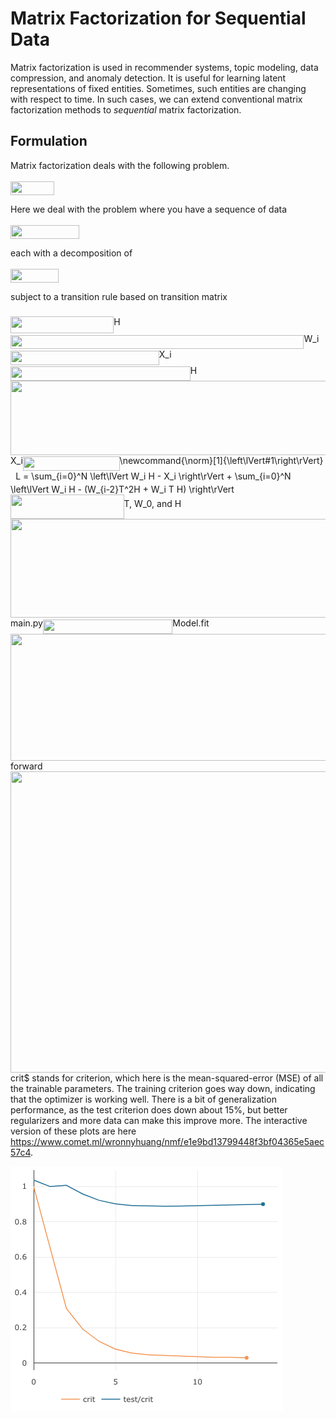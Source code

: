 # Matrix Factorization for Sequential Data

Matrix factorization is used in recommender systems, topic modeling, data compression, and anomaly detection. It is useful for learning latent representations of fixed entities. Sometimes, such entities are changing with respect to time. In such cases, we can extend conventional matrix factorization methods to _sequential_ matrix factorization.

## Formulation
Matrix factorization deals with the following problem.

<img src="/tex/5709ab7abcb2336fed0eb156fd347562.svg?invert_in_darkmode&sanitize=true" align=middle width=69.63454574999999pt height=22.465723500000017pt/>

Here we deal with the problem where you have a sequence of data

<img src="/tex/da31113c64c6c6c46bacbba8c1dd46cd.svg?invert_in_darkmode&sanitize=true" align=middle width=110.30615474999999pt height=22.465723500000017pt/>

each with a decomposition of

<img src="/tex/14efe141a5a9b56763e985b9c0958404.svg?invert_in_darkmode&sanitize=true" align=middle width=77.00709884999998pt height=22.465723500000017pt/>

subject to a transition rule based on transition matrix <img src="/tex/2f118ee06d05f3c2d98361d9c30e38ce.svg?invert_in_darkmode&sanitize=true" align=middle width=11.889314249999991pt height=22.465723500000017pt/>

<img src="/tex/01a4ed6e24ddd741977314020f649473.svg?invert_in_darkmode&sanitize=true" align=middle width=165.23023439999997pt height=26.76175259999998pt/>H<img src="/tex/25e98a79b8f6c8b0da242a82ff40481e.svg?invert_in_darkmode&sanitize=true" align=middle width=469.4697579pt height=22.831056599999986pt/>W_i<img src="/tex/6e004220e771f29919914a3d71bbdf53.svg?invert_in_darkmode&sanitize=true" align=middle width=237.76756244999993pt height=22.831056599999986pt/>X_i<img src="/tex/5d17741ce0a48f976613e000b90c8641.svg?invert_in_darkmode&sanitize=true" align=middle width=287.66578665pt height=22.831056599999986pt/>H<img src="/tex/6c20aaec28d2560595efb6a807c59e3f.svg?invert_in_darkmode&sanitize=true" align=middle width=700.2745777499999pt height=118.35616319999997pt/>X_i<img src="/tex/fb5220a8732fd491ff94aee8ac7d0760.svg?invert_in_darkmode&sanitize=true" align=middle width=154.80774375pt height=22.831056599999986pt/>\newcommand{\norm}[1]{\left\lVert#1\right\rVert}<img src="/tex/cbe4745c368cb36ecf6b1c81ef1d330a.svg?invert_in_darkmode&sanitize=true" align=middle width=8.21920935pt height=14.15524440000002pt/>L = \sum_{i=0}^N \left\lVert W_i H - X_i \right\rVert + \sum_{i=0}^N \left\lVert W_i H - (W_{i-2}T^2H + W_i T H) \right\rVert<img src="/tex/ef847a88a02d5b2ef1be42a3770000b7.svg?invert_in_darkmode&sanitize=true" align=middle width=181.50738704999998pt height=39.45205439999997pt/>T, W_0, and H<img src="/tex/ef3cb0c949bee696e9d880524395bf99.svg?invert_in_darkmode&sanitize=true" align=middle width=536.48538405pt height=157.8082209pt/>main.py<img src="/tex/1ff258c06ddf59749e2151328bb1abef.svg?invert_in_darkmode&sanitize=true" align=middle width=207.31503045pt height=22.831056599999986pt/>Model.fit<img src="/tex/8ecebfa9de5ea5e0ed6e13e145ce5f74.svg?invert_in_darkmode&sanitize=true" align=middle width=700.2745249499999pt height=203.6529759pt/>forward<img src="/tex/839b0d491281a465798505b53bd36086.svg?invert_in_darkmode&sanitize=true" align=middle width=877.05752475pt height=481.64383740000005pt/>crit$ stands for criterion, which here is the mean-squared-error (MSE) of all the trainable parameters. The training criterion goes way down, indicating that the optimizer is working well. There is a bit of generalization performance, as the test criterion does down about 15%, but better regularizers and more data can make this improve more. The interactive version of these plots are here https://www.comet.ml/wronnyhuang/nmf/e1e9bd13799448f3bf04365e5aec57c4.

![general matrix factorization training curve](doc/traincurve.png)
